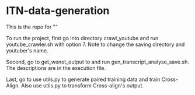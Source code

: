 # ITN-data-generation

[//]: # (generate ITN dataset)

This is the repo for ""

To run the project, first go into directory crawl_youtube and run youtube_crawler.sh with option 7. Note to change the saving directory and youtuber's name.

Second, go to get_wenet_output to and run gen_transcript_analyse_save.sh. The descriptions are in the execution file.

Last, go to use utils.py to generate paired training data and train Cross-Align. Also use utils.py to transform Cross-align's output.
